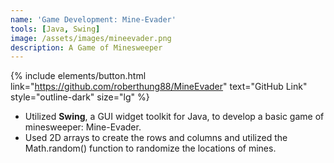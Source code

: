 ```yaml
---
name: 'Game Development: Mine-Evader'
tools: [Java, Swing]
image: /assets/images/mineevader.png
description: A Game of Minesweeper
---
```

{% include elements/button.html link="https://github.com/roberthung88/MineEvader" text="GitHub Link" style="outline-dark" size="lg" %}

- Utilized **Swing**, a GUI widget toolkit for Java, to develop a basic game of minesweeper: Mine-Evader. 
- Used 2D arrays to create the rows and columns and utilized the Math.random() function to randomize the locations of mines.
